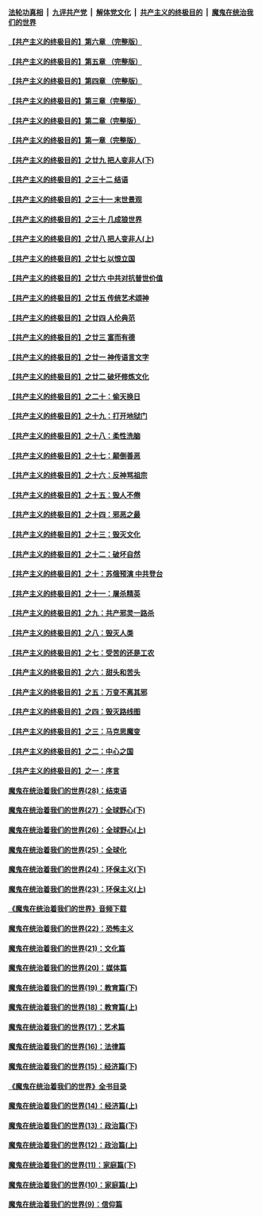 ####  [法轮功真相](../../../../basic/blob/master/README.md?t=02122002) &nbsp;|&nbsp; [九评共产党](../../../../9ping.md/blob/master/README.md?t=02122002) &nbsp;|&nbsp; [解体党文化](../../../../jtdwh.md/blob/master/README.md?t=02122002)  &nbsp;|&nbsp; [共产主义的终极目的](../../../../gczydzjmd.md/blob/master/README.md?t=02122002) &nbsp;|&nbsp; [魔鬼在统治我们的世界](../../../../mgztzwmdsj.md/blob/master/README.md?t=02122002) 

#### [【共产主义的终极目的】第六章 （完整版）](../pages/nsc422/n11428913.md?t=02122002) 

#### [【共产主义的终极目的】第五章 （完整版）](../pages/nsc422/n11428912.md?t=02122002) 

#### [【共产主义的终极目的】第四章 （完整版）](../pages/nsc422/n11428907.md?t=02122002) 

#### [【共产主义的终极目的】第三章（完整版）](../pages/nsc422/n11428848.md?t=02122002) 

#### [【共产主义的终极目的】第二章（完整版）](../pages/nsc422/n11428831.md?t=02122002) 

#### [【共产主义的终极目的】第一章（完整版）](../pages/nsc422/n11417651.md?t=02122002) 

#### [【共产主义的终极目的】之廿九 把人变非人(下)](../pages/nsc422/n11344140.md?t=02122002) 

#### [【共产主义的终极目的】之三十二 结语](../pages/nsc422/n11360535.md?t=02122002) 

#### [【共产主义的终极目的】之三十一 末世景观](../pages/nsc422/n11351129.md?t=02122002) 

#### [【共产主义的终极目的】之三十 几成狼世界](../pages/nsc422/n11348280.md?t=02122002) 

#### [【共产主义的终极目的】之廿八 把人变非人(上)](../pages/nsc422/n11340492.md?t=02122002) 

#### [【共产主义的终极目的】之廿七 以恨立国](../pages/nsc422/n11336944.md?t=02122002) 

#### [【共产主义的终极目的】之廿六 中共对抗普世价值](../pages/nsc422/n11324785.md?t=02122002) 

#### [【共产主义的终极目的】之廿五 传统艺术颂神](../pages/nsc422/n11296396.md?t=02122002) 

#### [【共产主义的终极目的】之廿四 人伦典范](../pages/nsc422/n11296397.md?t=02122002) 

#### [【共产主义的终极目的】之廿三 富而有德](../pages/nsc422/n11283598.md?t=02122002) 

#### [【共产主义的终极目的】之廿一 神传语言文字](../pages/nsc422/n11263265.md?t=02122002) 

#### [【共产主义的终极目的】之廿二 破坏修炼文化](../pages/nsc422/n11245728.md?t=02122002) 

#### [【共产主义的终极目的】之二十：偷天换日](../pages/nsc422/n11238846.md?t=02122002) 

#### [【共产主义的终极目的】之十九：打开地狱门](../pages/nsc422/n11206376.md?t=02122002) 

#### [【共产主义的终极目的】之十八：柔性洗脑](../pages/nsc422/n11199994.md?t=02122002) 

#### [【共产主义的终极目的】之十七：颠倒善恶](../pages/nsc422/n11179782.md?t=02122002) 

#### [【共产主义的终极目的】之十六：反神骂祖宗](../pages/nsc422/n11166798.md?t=02122002) 

#### [【共产主义的终极目的】之十五：毁人不倦](../pages/nsc422/n11166792.md?t=02122002) 

#### [【共产主义的终极目的】之十四：邪恶之最](../pages/nsc422/n11150249.md?t=02122002) 

#### [【共产主义的终极目的】之十三：毁灭文化](../pages/nsc422/n11135227.md?t=02122002) 

#### [【共产主义的终极目的】之十二：破坏自然](../pages/nsc422/n11135214.md?t=02122002) 

#### [【共产主义的终极目的】之十：苏俄预演 中共登台](../pages/nsc422/n11118424.md?t=02122002) 

#### [【共产主义的终极目的】之十一：屠杀精英](../pages/nsc422/n11118442.md?t=02122002) 

#### [【共产主义的终极目的】之九：共产邪灵一路杀](../pages/nsc422/n11114139.md?t=02122002) 

#### [【共产主义的终极目的】之八：毁灭人类](../pages/nsc422/n11108503.md?t=02122002) 

#### [【共产主义的终极目的】之七：受苦的还是工农](../pages/nsc422/n11101809.md?t=02122002) 

#### [【共产主义的终极目的】之六：甜头和苦头](../pages/nsc422/n11096971.md?t=02122002) 

#### [【共产主义的终极目的】之五：万变不离其邪](../pages/nsc422/n11091285.md?t=02122002) 

#### [【共产主义的终极目的】之四：毁灭路线图](../pages/nsc422/n11086284.md?t=02122002) 

#### [【共产主义的终极目的】之三：马克思魔变](../pages/nsc422/n11061941.md?t=02122002) 

#### [【共产主义的终极目的】之二：中心之国](../pages/nsc422/n11047728.md?t=02122002) 

#### [【共产主义的终极目的】之一：序言](../pages/nsc422/n11086077.md?t=02122002) 

#### [魔鬼在统治着我们的世界(28)：结束语](../pages/nsc422/n10936246.md?t=02122002) 

#### [魔鬼在统治着我们的世界(27)：全球野心(下)](../pages/nsc422/n10928319.md?t=02122002) 

#### [魔鬼在统治着我们的世界(26)：全球野心(上)](../pages/nsc422/n10900318.md?t=02122002) 

#### [魔鬼在统治着我们的世界(25)：全球化](../pages/nsc422/n10788205.md?t=02122002) 

#### [魔鬼在统治着我们的世界(24)：环保主义(下)](../pages/nsc422/n10695307.md?t=02122002) 

#### [魔鬼在统治着我们的世界(23)：环保主义(上)](../pages/nsc422/n10688613.md?t=02122002) 

#### [《魔鬼在统治着我们的世界》音频下载](../pages/nsc422/n10635553.md?t=02122002) 

#### [魔鬼在统治着我们的世界(22)：恐怖主义](../pages/nsc422/n10614727.md?t=02122002) 

#### [魔鬼在统治着我们的世界(21)：文化篇](../pages/nsc422/n10597706.md?t=02122002) 

#### [魔鬼在统治着我们的世界(20)：媒体篇](../pages/nsc422/n10586579.md?t=02122002) 

#### [魔鬼在统治着我们的世界(19)：教育篇(下)](../pages/nsc422/n10564808.md?t=02122002) 

#### [魔鬼在统治着我们的世界(18)：教育篇(上)](../pages/nsc422/n10526970.md?t=02122002) 

#### [魔鬼在统治着我们的世界(17)：艺术篇](../pages/nsc422/n10499093.md?t=02122002) 

#### [魔鬼在统治着我们的世界(16)：法律篇](../pages/nsc422/n10485969.md?t=02122002) 

#### [魔鬼在统治着我们的世界(15)：经济篇(下)](../pages/nsc422/n10469975.md?t=02122002) 

#### [《魔鬼在统治着我们的世界》全书目录](../pages/nsc422/n10464261.md?t=02122002) 

#### [魔鬼在统治着我们的世界(14)：经济篇(上)](../pages/nsc422/n10457370.md?t=02122002) 

#### [魔鬼在统治着我们的世界(13)：政治篇(下)](../pages/nsc422/n10448270.md?t=02122002) 

#### [魔鬼在统治着我们的世界(12)：政治篇(上)](../pages/nsc422/n10444576.md?t=02122002) 

#### [魔鬼在统治着我们的世界(11)：家庭篇(下)](../pages/nsc422/n10440961.md?t=02122002) 

#### [魔鬼在统治着我们的世界(10)：家庭篇(上)](../pages/nsc422/n10435448.md?t=02122002) 

#### [魔鬼在统治着我们的世界(9)：信仰篇](../pages/nsc422/n10432159.md?t=02122002) 

